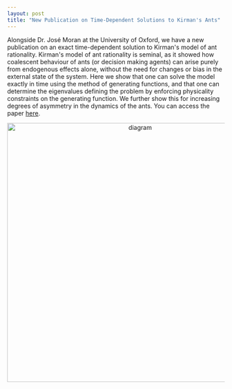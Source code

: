 ```yaml
---
layout: post
title: "New Publication on Time-Dependent Solutions to Kirman's Ants"
---
```


Alongside Dr. José Moran at the University of Oxford, we have a new publication on an exact time-dependent solution to Kirman's model of ant rationality. Kirman's model of ant rationality is seminal, as it showed how coalescent behaviour of ants (or decision making agents) can arise purely from endogenous effects alone, without the need for changes or bias in the external state of the system. Here we show that one can solve the model exactly in time using the method of generating functions, and that one can determine the eigenvalues defining the problem by enforcing physicality constraints on the generating function. We further show this for increasing degrees of asymmetry in the dynamics of the ants. You can access the paper [here](https://iopscience.iop.org/article/10.1088/2632-072X/ac8c78).

<div style="text-align: center;">
  <img src="https://jamesholehouse.github.io/assets/img/ants-image.png" alt="diagram" title="" width="600" height="600">
</div>

